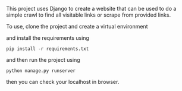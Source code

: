 This project uses Django to create a website that can be used to do a simple crawl to find all visitable links or scrape from provided links.

To use, clone the project and create a virtual environment

and install the requirements using 

```
pip install -r requirements.txt
```

and then run the project using 

```
python manage.py runserver
```

then you can check your localhost in browser.
